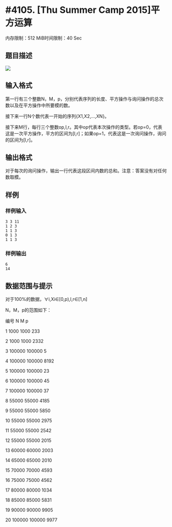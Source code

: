 # #4105. [Thu Summer Camp 2015]平方运算

内存限制：512 MiB时间限制：40 Sec

## 题目描述

![](https://www.lydsy.com/JudgeOnline/upload/201506/11.JPG)

## 输入格式

第一行有三个整数N，M，p，分别代表序列的长度、平方操作与询问操作的总次数以及在平方操作中所要模的数。

接下来一行N个数代表一开始的序列{X1,X2,...,XN}。

接下来M行，每行三个整数op,l,r。其中op代表本次操作的类型。若op=0，代表这是一次平方操作，平方的区间为[l,r]；如果op=1，代表这是一次询问操作，询问的区间为[l,r]。

## 输出格式

对于每次的询问操作，输出一行代表这段区间内数的总和。注意：答案没有对任何数取模。

## 样例

### 样例输入

    
    3 3 11
    1 2 3
    1 1 3
    0 1 3
    1 1 3
    

### 样例输出

    
    6
    14
    

## 数据范围与提示

 对于100%的数据，&forall;i,Xi&isin;[0,p),l,r&isin;[1,n]

N，M，p的范围如下：

编号 N M p

1 1000 1000 233

2 1000 1000 2332

3 100000 100000 5

4 100000 100000 8192

5 100000 100000 23

6 100000 100000 45

7 100000 100000 37

8 55000 55000 4185

9 55000 55000 5850

10 55000 55000 2975

11 55000 55000 2542

12 55000 55000 2015

13 60000 60000 2003

14 65000 65000 2010

15 70000 70000 4593

16 75000 75000 4562

17 80000 80000 1034

18 85000 85000 5831

19 90000 90000 9905

20 100000 100000 9977
